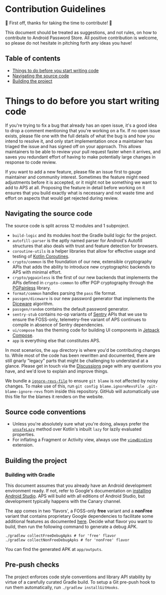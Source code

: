 # Contribution Guidelines

:tada: First off, thanks for taking the time to contribute! :tada:

This document should be treated as suggestions, and not rules, on how to contribute to Android Password Store. All positive contribution is welcome, so please do not hesitate in pitching forth any ideas you have!

## Table of contents

- [Things to do before you start writing code](#things-to-do-before-you-start-writing-code)
- [Navigating the source code](#navigating-the-source-code)
- [Building the project](#building-the-project)

# Things to do before you start writing code

If you're trying to fix a bug that already has an open issue, it's a good idea to drop a comment mentioning that you're working on a fix. If no open issue exists, please file one with the full details of what the bug is and how you intend to resolve it, and only start implementation once a maintainer has triaged the issue and has signed off on your approach. This allows maintainers to be able to review your pull request faster when it arrives, and saves you redundant effort of having to make potentially large changes in response to code review.

If you want to add a new feature, please file an issue first to gauge maintainer and community interest. Sometimes the feature might need adjustments before it is accepted, or it might not be something we want to add to APS at all. Proposing the feature in detail before working on it ensures that you build exactly what is necessary and not waste time and effort on aspects that would get rejected during review.

## Navigating the source code

The source code is split across 12 modules and 1 subproject.

- `build-logic` and its modules host the Gradle build logic for the project.
- `autofill-parser` is the aptly named parser for Android's Autofill structures that also deals with trust and feature detection for browsers. 
- `coroutine-utils` is a helper libraries that allow for effective usage and testing of [Kotlin Coroutines](https://kotlinlang.org/docs/coroutines-overview.html).
- `crypto/common` is the foundation of our new, extensible cryptography APIs that adds the ability to introduce new cryptographic backends to APS with minimal effort.
- `crypto/pgpainless` is the first of our new backends that implements the APIs defined in `crypto-common` to offer PGP cryptography through the [PGPainless](https://gh.pgpainless.org/) library.
- `format/common` handles parsing the `pass` file format.
- `passgen/diceware` is our new password generator that implements the [Diceware](https://theworld.com/~reinhold/diceware.html) algorithm.
- `passgen/random` contains the default password generator.
- `sentry-stub` contains no-op variants of [Sentry](https://sentry.io/) APIs that we use to ensure the FOSS-only, telemetry-free variant of APS continues to compile in absence of Sentry dependencies.
- `ui/compose` has the theming code for building UI components in [Jetpack Compose](https://developer.android.com/jetpack/compose).
- `app` is everything else that constitutes APS.

In most scenarios, the `app` directory is where you'd be contributing changes to. While most of the code has been rewritten and documented, there are still gnarly "legacy" parts that might be challenging to understand at a glance. Please get in touch via the [Discussions](https://github.com/android-password-store/Android-Password-Store/discussions) page with any questions you have, and we'd love to explain and improve things.

We bundle a [`ignore-revs-file`](https://git-scm.com/docs/git-blame#Documentation/git-blame.txt---ignore-revs-fileltfilegt) to ensure `git blame` is not affected by noisy changes. To make use of this, run `git config blame.ignoreRevsFile .git-blame-ignore-revs` from inside this repository. GitHub will automatically use this file for the blames it renders on the website.

## Source code conventions

- Unless you're absolutely sure what you're doing, always prefer the [`unsafeLazy`](https://github.com/android-password-store/Android-Password-Store/blob/f870dd49138d63d9803783458abf1356176851db/app/src/main/java/app/passwordstore/util/extensions/Extensions.kt#L68) method over Kotlin's inbuilt `lazy` for lazily evaluated properties.
- For inflating a Fragment or Activity view, always use the [`viewBinding`](https://github.com/android-password-store/Android-Password-Store/blob/3a16d77db24b6d79d9d27ce3207d72a7a879f38a/app/src/main/java/dev/msfjarvis/aps/util/extensions/FragmentViewBindingDelegate.kt) extension.

## Building the project

### Building with Gradle

This document assumes that you already have an Android development environment ready. If not, refer to Google's documentation on [installing Android Studio](https://developer.android.com/studio/preview). APS will build with all editions of Android Studio, but development typically happens with the Canary channel.

The app comes in two 'flavors', a FOSS-only **free** variant and a **nonFree** variant that contains proprietary Google dependencies to facilitate some additional features as documented [here](https://android-password-store.github.io/docs/users/build-types). Decide what flavor you want to build, then run the following command to generate a debug APK.

```shell
./gradlew collectFreeDebugApks # for 'free' flavor
./gradlew collectNonFreeDebugApks # for 'nonFree' flavor
```

You can find the generated APK at `app/outputs`.

## Pre-push checks

The project enforces code style conventions and library API stability by virtue of a carefully curated Gradle build. To setup a Git pre-push hook to run them automatically, run `./gradlew installGitHooks`.
